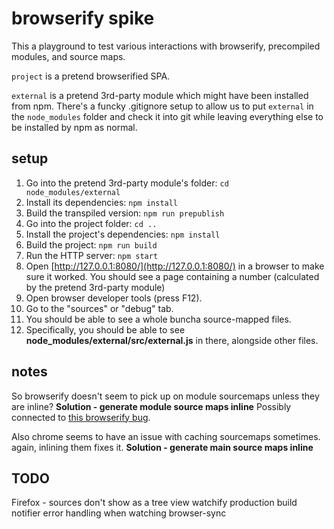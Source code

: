 # browserify spike

This a playground to test various interactions with browserify, precompiled modules, and source maps.

`project` is a pretend browserified SPA.

`external` is a pretend 3rd-party module which might have been installed from npm. There's a funcky .gitignore setup to allow us to put `external` in the `node_modules` folder and check it into git while leaving everything else to be installed by npm as normal.

## setup

1. Go into the pretend 3rd-party module's folder: `cd node_modules/external`
2. Install its dependencies: `npm install`
3. Build the transpiled version: `npm run prepublish`
4. Go into the project folder: `cd ..`
5. Install the project's dependencies: `npm install`
6. Build the project: `npm run build`
7. Run the HTTP server: `npm start`
8. Open [http://127.0.0.1:8080/](http://127.0.0.1:8080/) in a browser to make sure it worked. You should see a page containing a number (calculated by the pretend 3rd-party module)
9. Open browser developer tools (press F12).
10. Go to the "sources" or "debug" tab.
11. You should be able to see a whole buncha source-mapped files.
12. Specifically, you should be able to see **node_modules/external/src/external.js** in there, alongside other files.

## notes

So browserify doesn't seem to pick up on module sourcemaps unless they are inline? **Solution - generate module source maps inline** Possibly connected to [this browserify bug](https://github.com/substack/node-browserify/issues/772).

Also chrome seems to have an issue with caching sourcemaps sometimes. again, inlining them fixes it. **Solution - generate main source maps inline**

## TODO

Firefox - sources don't show as a tree view
watchify
production build
notifier
error handling when watching
browser-sync
